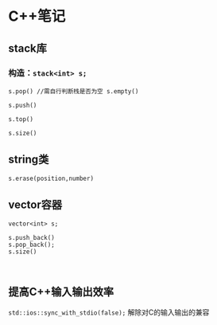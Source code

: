 # C++笔记

## stack库

### 构造：`stack<int> s;`

`s.pop() //需自行判断栈是否为空 s.empty()`

`s.push()`

`s.top()`

`s.size()`


## string类

`s.erase(position,number)`

## vector容器

```
vector<int> s;

s.push_back()
s.pop_back();
s.size()



```

## 提高C++输入输出效率

`std::ios::sync_with_stdio(false);` 解除对C的输入输出的兼容